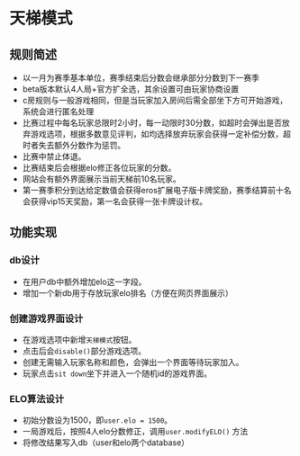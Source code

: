 # 天梯模式

## 规则简述

* 以一月为赛季基本单位，赛季结束后分数会继承部分分数到下一赛季
* beta版本默认4人局+官方扩全选，其余设置可由玩家协商设置
* c房规则与一般游戏相同，但是当玩家加入房间后需全部坐下方可开始游戏，系统会进行匿名处理
* 比赛过程中每名玩家总限时2小时，每一动限时30分数，如超时会弹出是否放弃游戏选项，根据多数意见评判，如均选择放弃玩家会获得一定补偿分数，超时者失去额外分数作为惩罚。
* 比赛中禁止体退。
* 比赛结束后会根据elo修正各位玩家的分数。
* 网站会有额外界面展示当前天梯前10名玩家。
* 第一赛季积分到达给定数值会获得eros扩展电子版卡牌奖励，赛季结算前十名会获得vip15天奖励，第一名会获得一张卡牌设计权。

## 功能实现

### db设计

* 在用户db中额外增加elo这一字段。
* 增加一个新db用于存放玩家elo排名（方便在网页界面展示）

### 创建游戏界面设计

* 在游戏选项中新增`天梯模式`按钮。
* 点击后会`disable()`部分游戏选项。
* 创建无需输入玩家名称和颜色，会弹出一个界面等待玩家加入。
* 玩家点击`sit down`坐下并进入一个随机id的游戏界面。

### ELO算法设计

* 初始分数设为1500，即`user.elo = 1500`。
* 一局游戏后，按照4人elo分数修正，调用`user.modifyELO()` 方法
* 将修改结果写入db（user和elo两个database）


